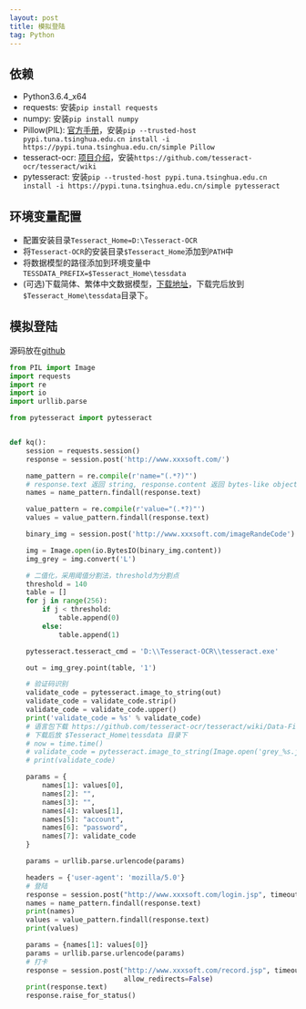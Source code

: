 ```yaml
---
layout: post
title: 模拟登陆
tag: Python
---
```


## 依赖
* Python3.6.4_x64
* requests: 安装`pip install requests`
* numpy: 安装`pip install numpy`
* Pillow(PIL): [官方手册](http://pillow.readthedocs.io/)，安装`pip --trusted-host pypi.tuna.tsinghua.edu.cn install -i https://pypi.tuna.tsinghua.edu.cn/simple Pillow`
* tesseract-ocr: [项目介绍](https://github.com/tesseract-ocr/tesseract)，安装`https://github.com/tesseract-ocr/tesseract/wiki`
* pytesseract: 安装`pip --trusted-host pypi.tuna.tsinghua.edu.cn install -i https://pypi.tuna.tsinghua.edu.cn/simple pytesseract`

## 环境变量配置
* 配置安装目录`Tesseract_Home=D:\Tesseract-OCR`
* 将`Tesseract-OCR`的安装目录`$Tesseract_Home`添加到`PATH`中
* 将数据模型的路径添加到环境变量中`TESSDATA_PREFIX=$Tesseract_Home\tessdata`
* (可选)下载简体、繁体中文数据模型，[下载地址](https://github.com/tesseract-ocr/tesseract/wiki/Data-Files)，下载完后放到`$Tesseract_Home\tessdata`目录下。

## 模拟登陆
源码放在[github](https://github.com/PerfectZQ/daily_kq)

```python
from PIL import Image
import requests
import re
import io
import urllib.parse

from pytesseract import pytesseract


def kq():
    session = requests.session()
    response = session.post('http://www.xxxsoft.com/')

    name_pattern = re.compile(r'name="(.*?)"')
    # response.text 返回 string, response.content 返回 bytes-like object
    names = name_pattern.findall(response.text)

    value_pattern = re.compile(r'value="(.*?)"')
    values = value_pattern.findall(response.text)

    binary_img = session.post('http://www.xxxsoft.com/imageRandeCode')

    img = Image.open(io.BytesIO(binary_img.content))
    img_grey = img.convert('L')

    # 二值化，采用阈值分割法，threshold为分割点
    threshold = 140
    table = []
    for j in range(256):
        if j < threshold:
            table.append(0)
        else:
            table.append(1)

    pytesseract.tesseract_cmd = 'D:\\Tesseract-OCR\\tesseract.exe'

    out = img_grey.point(table, '1')

    # 验证码识别
    validate_code = pytesseract.image_to_string(out)
    validate_code = validate_code.strip()
    validate_code = validate_code.upper()
    print('validate_code = %s' % validate_code)
    # 语言包下载 https://github.com/tesseract-ocr/tesseract/wiki/Data-Files
    # 下载后放 $Tesseract_Home\tessdata 目录下
    # now = time.time()
    # validate_code = pytesseract.image_to_string(Image.open('grey_%s.jpg' % now), lang="eng")
    # print(validate_code)

    params = {
        names[1]: values[0],
        names[2]: "",
        names[3]: "",
        names[4]: values[1],
        names[5]: "account",
        names[6]: "password",
        names[7]: validate_code
    }

    params = urllib.parse.urlencode(params)

    headers = {'user-agent': 'mozilla/5.0'}
    # 登陆
    response = session.post("http://www.xxxsoft.com/login.jsp", timeout=30, headers=headers, params=params)
    names = name_pattern.findall(response.text)
    print(names)
    values = value_pattern.findall(response.text)
    print(values)

    params = {names[1]: values[0]}
    params = urllib.parse.urlencode(params)
    # 打卡
    response = session.post("http://www.xxxsoft.com/record.jsp", timeout=30, headers=headers, params=params,
                            allow_redirects=False)
    print(response.text)
    response.raise_for_status()
```